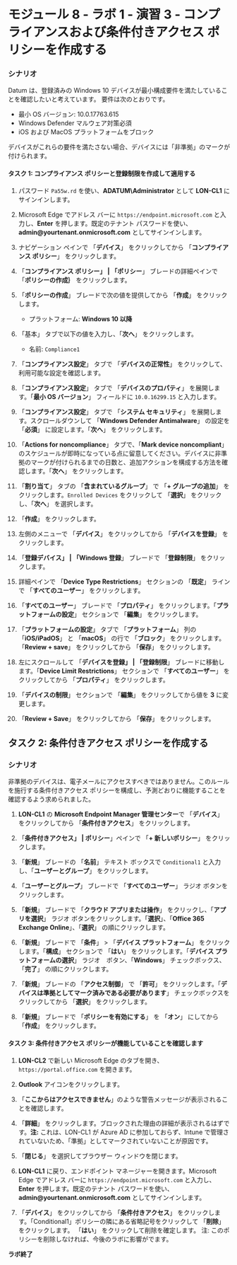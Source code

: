 ﻿# モジュール 8 - ラボ 1 - 演習 3 - コンプライアンスおよび条件付きアクセス ポリシーを作成する 

### シナリオ

Datum は、登録済みの Windows 10 デバイスが最小構成要件を満たしていることを確認したいと考えています。  要件は次のとおりです。

* 最小 OS バージョン: 10.0.17763.615
* Windows Defender マルウェア対策必須
* iOS および MacOS プラットフォームをブロック

デバイスがこれらの要件を満たさない場合、デバイスには「非準拠」のマークが付けられます。

#### タスク 1: コンプライアンス ポリシーと登録制限を作成して適用する

1.  パスワード `Pa55w.rd` を使い、**ADATUM\\Administrator** として **LON-CL1** にサインインします。 

2.  Microsoft Edge でアドレス バーに `https://endpoint.microsoft.com` と入力し、**Enter** を押します。既定のテナント パスワードを使い、**admin\@yourtenant.onmicrosoft.com** としてサインインします。

3.  ナビゲーション ペインで 「**デバイス**」 をクリックしてから 「**コンプライアンス ポリシー**」 をクリックします。

4.  「**コンプライアンス ポリシー」 | 「ポリシー**」 ブレードの詳細ペインで 「**ポリシーの作成｝** をクリックします。

5.  「**ポリシーの作成**」 ブレードで次の値を提供してから 「**作成**」 をクリックします。

    -  プラットフォーム: **Windows 10 以降**

6.  「基本」 タブで以下の値を入力し、「**次へ**」 をクリックします。

    -  名前: `Compliance1`

7.  「**コンプライアンス設定**」 タブで 「**デバイスの正常性**」 をクリックして、利用可能な設定を確認します。

8.  「**コンプライアンス設定**」 タブで 「**デバイスのプロパティ**」 を展開します。「**最小 OS バージョン**」 フィールドに `10.0.16299.15` と入力します。

9.  「**コンプライアンス設定**」 タブで 「**システム セキュリティ**」 を展開します。スクロールダウンして 
    「**Windows Defender Antimalware**」 の設定を 「**必須**」 に設定します。「**次へ**」 をクリックします。

10. 「**Actions for noncompliance**」 タブで、「**Mark device noncompliant**」 のスケジュールが即時になっている点に留意してください。デバイスに非準拠のマークが付けられるまでの日数と、追加アクションを構成する方法を確認します。「**次へ**」 をクリックします。 

11. 「**割り当て**」 タブの 「**含まれているグループ**」 で 「**+ グループの追加**」 をクリックします。`Enrolled Devices` をクリックして 「**選択**」 をクリックし、「**次へ**」 を選択します。

12. 「**作成**」 をクリックします。

13. 左側のメニューで 「**デバイス**」 をクリックしてから 「**デバイスを登録**」 をクリックします。

14. 「**登録デバイス」 | 「Windows 登録**」 ブレードで 「**登録制限**」 をクリックします。

15. 詳細ペインで 「**Device Type Restrictions**」 セクションの 「**既定**」 ラインで 「**すべてのユーザー**」 をクリックします。
    
16. 「**すべてのユーザー**」 ブレードで 「**プロパティ**」 をクリックします。「**プラットフォームの設定**」 セクションで 「**編集**」 をクリックします。

17. 「**プラットフォームの設定**」 タブで 「**プラットフォーム**」 列の 「**iOS/iPadOS**」 と 「**macOS**」 の行で 「**ブロック**」 をクリックします。「**Review + save**」 をクリックしてから 「**保存**」 をクリックします。

18. 左にスクロールして 「**デバイスを登録」 | 「登録制限**」 ブレードに移動します。「**Device Limit Restrictions**」 セクションで 「**すべてのユーザー**」 をクリックしてから 「**プロパティ**」 をクリックします。

19. 「**デバイスの制限**」 セクションで 「**編集**」 をクリックしてから値を **3** に変更します。  

20. 「**Review + Save**」 をクリックしてから 「**保存**」 をクリックします。


## タスク 2: 条件付きアクセス ポリシーを作成する

### シナリオ 

非準拠のデバイスは、電子メールにアクセスすべきではありません。このルールを施行する条件付きアクセス ポリシーを構成し、予測どおりに機能することを確認するよう求められました。


1.  **LON-CL1** の **Microsoft Endpoint Manager 管理センター**で 「**デバイス**」 をクリックしてから 「**条件付きアクセス**」 をクリックします。

2.  「**条件付きアクセス」 | ポリシー**」ペインで 「**+ 新しいポリシー**」 をクリックします。

3.  「**新規**」 ブレードの 「**名前**」 テキスト ボックスで `Conditional1` と入力し、「**ユーザーとグループ**」 をクリックします。

4.  「**ユーザーとグループ**」 ブレードで 「**すべてのユーザー**」 ラジオ ボタンをクリックします。

5.  「**新規**」 ブレードで 「**クラウド アプリまたは操作**」 をクリックし、「**アプリを選択**」 ラジオ ボタンをクリックします。「**選択**」、「**Office 365 Exchange Online**」、「**選択**」 の順にクリックします。

6.  「**新規**」 ブレードで 「**条件**」  >  「**デバイス プラットフォーム**」 をクリックします。「**構成**」 セクションで 「**はい**」 をクリックします。「**デバイス プラットフォームの選択**」 ラジオ　ボタン、「**Windows**」 チェックボックス、「**完了**」 の順にクリックします。

7.  「**新規**」 ブレードの 「**アクセス制御**」 で 「**許可**」 をクリックします。「**デバイスは準拠としてマーク済みである必要があります**」 チェックボックスをクリックしてから 「**選択**」 をクリックします。

8.  「**新規**」 ブレードで 「**ポリシーを有効にする**」 を 「**オン**」 にしてから 「**作成**」 をクリックします。

#### タスク 3: 条件付きアクセス ポリシーが機能していることを確認します

1.  **LON-CL2** で新しい Microsoft Edge のタブを開き、`https://portal.office.com` を開きます。

2.  **Outlook** アイコンをクリックします。 

3.  「**ここからはアクセスできません**」のような警告メッセージが表示されることを確認します。

4.  「**詳細**」 をクリックします。ブロックされた理由の詳細が表示されるはずです。**注:** これは、LON-CL1 が Azure AD に参加しておらず、Intune で管理されていないため、「準拠」としてマークされていないことが原因です。

5.  「**閉じる**」 を選択してブラウザー ウィンドウを閉じます。

6.  **LON-CL1** に戻り、エンドポイント マネージャーを開きます。Microsoft Edge でアドレス バーに `https://endpoint.microsoft.com` と入力し、**Enter** を押します。既定のテナント パスワードを使い、**admin\@yourtenant.onmicrosoft.com** としてサインインします。

7.  「**デバイス**」 をクリックしてから 「**条件付きアクセス**」 をクリックします。「Conditional1」ポリシーの隣にある省略記号をクリックして 「**削除**」 をクリックします。  「**はい**」 をクリックして削除を確定します。  注: このポリシーを削除しなければ、今後のラボに影響がでます。



**ラボ終了**
